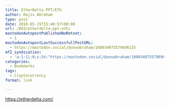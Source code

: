 ```yaml
---
title: EtherDelta PPT/ETH
author: Rajiv Abraham
type: post
date: 2018-05-15T15:40:57+00:00
url: /803/etherdelta-ppt-eth/
mastodonAutopostPublishedNoRetoot:
  - 1
mastodonAutopostLastSuccessfullPostURL:
  - https://mastodon.social/@unoabraham/100034075579696225
mf2_syndication:
  - 'a:1:{i:0;s:54:"https://mastodon.social/@unoabraham/100034075579696225";}'
categories:
  - Bookmarks
tags:
  - Cryptocurrency
format: link

---
```

<https://etherdelta.com/>